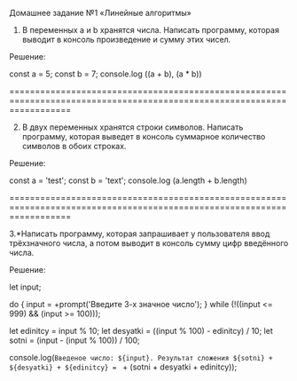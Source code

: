 Домашнее задание №1 «Линейные алгоритмы»

1. В переменных a и b хранятся числа.
Написать программу, которая выводит в консоль произведение и сумму этих чисел.

Решение:

const a = 5;
const b = 7;
console.log ((a + b), (a * b))

========================================================================================================================

2. В двух переменных хранятся строки символов.
Написать программу, которая выведет в консоль суммарное количество символов в обоих строках.

Решение:

const a = 'test';
const b = 'text';
console.log (a.length + b.length)

========================================================================================================================

3.*Написать программу, которая запрашивает у пользователя ввод трёхзначного числа, а потом выводит в консоль сумму цифр введённого числа.

Решение:

let input;

do {
    input = +prompt('Введите 3-х значное число');
} while (!((input <= 999) && (input >= 100)));

let edinitcy = input % 10;
let desyatki = ((input % 100) - edinitcy) / 10;
let sotni = (input - (input % 100)) / 100;

console.log(`Введеное число: ${input}. Результат сложения ${sotni} + ${desyatki} + ${edinitcy} = ` + (sotni + desyatki + edinitcy));
